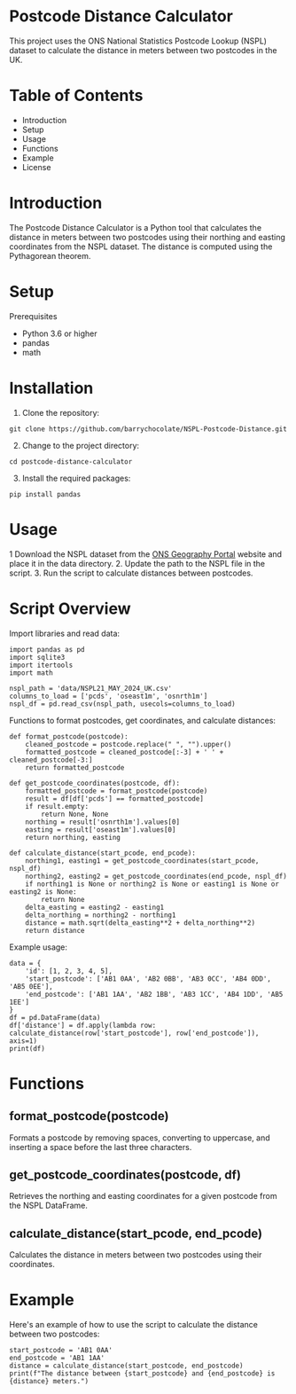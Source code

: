 # Postcode Distance Calculator
This project uses the ONS National Statistics Postcode Lookup (NSPL) dataset to calculate the distance in meters between two postcodes in the UK.

# Table of Contents
* Introduction
* Setup
* Usage
* Functions
* Example
* License

# Introduction
The Postcode Distance Calculator is a Python tool that calculates the distance in meters between two postcodes using their northing and easting coordinates from the NSPL dataset. The distance is computed using the Pythagorean theorem.

# Setup
Prerequisites
* Python 3.6 or higher
* pandas
* math


# Installation
1. Clone the repository:

```
git clone https://github.com/barrychocolate/NSPL-Postcode-Distance.git
```

2. Change to the project directory:
```
cd postcode-distance-calculator
```

3. Install the required packages:
```
pip install pandas
```

# Usage
1 Download the NSPL dataset from the [ONS Geography Portal](https://geoportal.statistics.gov.uk/) website and place it in the data directory.
2. Update the path to the NSPL file in the script.
3. Run the script to calculate distances between postcodes.

# Script Overview
Import libraries and read data:
```
import pandas as pd
import sqlite3
import itertools
import math

nspl_path = 'data/NSPL21_MAY_2024_UK.csv'
columns_to_load = ['pcds', 'oseast1m', 'osnrth1m']
nspl_df = pd.read_csv(nspl_path, usecols=columns_to_load)
```

Functions to format postcodes, get coordinates, and calculate distances:
```
def format_postcode(postcode):
    cleaned_postcode = postcode.replace(" ", "").upper()
    formatted_postcode = cleaned_postcode[:-3] + ' ' + cleaned_postcode[-3:]
    return formatted_postcode

def get_postcode_coordinates(postcode, df):
    formatted_postcode = format_postcode(postcode)
    result = df[df['pcds'] == formatted_postcode]
    if result.empty:
        return None, None
    northing = result['osnrth1m'].values[0]
    easting = result['oseast1m'].values[0]
    return northing, easting

def calculate_distance(start_pcode, end_pcode):
    northing1, easting1 = get_postcode_coordinates(start_pcode, nspl_df)
    northing2, easting2 = get_postcode_coordinates(end_pcode, nspl_df)
    if northing1 is None or northing2 is None or easting1 is None or easting2 is None:
        return None
    delta_easting = easting2 - easting1
    delta_northing = northing2 - northing1
    distance = math.sqrt(delta_easting**2 + delta_northing**2)
    return distance

```
Example usage:
```
data = {
    'id': [1, 2, 3, 4, 5],
    'start_postcode': ['AB1 0AA', 'AB2 0BB', 'AB3 0CC', 'AB4 0DD', 'AB5 0EE'],
    'end_postcode': ['AB1 1AA', 'AB2 1BB', 'AB3 1CC', 'AB4 1DD', 'AB5 1EE']
}
df = pd.DataFrame(data)
df['distance'] = df.apply(lambda row: calculate_distance(row['start_postcode'], row['end_postcode']), axis=1)
print(df)
```
# Functions
## format_postcode(postcode)
Formats a postcode by removing spaces, converting to uppercase, and inserting a space before the last three characters.

## get_postcode_coordinates(postcode, df)
Retrieves the northing and easting coordinates for a given postcode from the NSPL DataFrame.

## calculate_distance(start_pcode, end_pcode)
Calculates the distance in meters between two postcodes using their coordinates.

# Example
Here's an example of how to use the script to calculate the distance between two postcodes:
```
start_postcode = 'AB1 0AA'
end_postcode = 'AB1 1AA'
distance = calculate_distance(start_postcode, end_postcode)
print(f"The distance between {start_postcode} and {end_postcode} is {distance} meters.")
```
